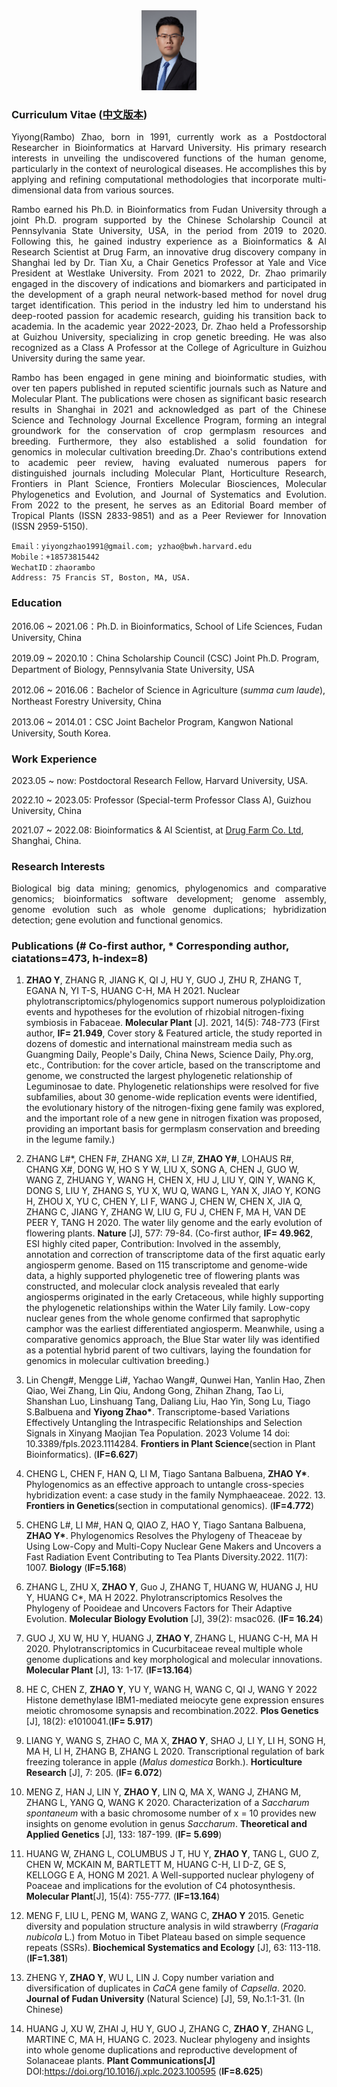 <div align="center">
<img src="Photos/YiyongZhao.jpg" width = "88" height = "128"> 
</div> 

### Curriculum Vitae ([中文版本](./Chinese.md))
<p align = "justify">Yiyong(Rambo) Zhao, born in 1991, currently work as a Postdoctoral Researcher in Bioinformatics at Harvard University. His primary research interests in unveiling the undiscovered functions of the human genome, particularly in the context of neurological diseases. He accomplishes this by applying and refining computational methodologies that incorporate multi-dimensional data from various sources.</p>

<p align = "justify">Rambo earned his Ph.D. in Bioinformatics from Fudan University through a joint Ph.D. program supported by the Chinese Scholarship Council at Pennsylvania State University, USA, in the period from 2019 to 2020. Following this, he gained industry experience as a Bioinformatics & AI Research Scientist at Drug Farm, an innovative drug discovery company in Shanghai led by Dr. Tian Xu, a Chair Genetics Professor at Yale and Vice President at Westlake University. From 2021 to 2022, Dr. Zhao primarily engaged in the discovery of indications and biomarkers and participated in the development of a graph neural network-based method for novel drug target identification. This period in the industry led him to understand his deep-rooted passion for academic research, guiding his transition back to academia. In the academic year 2022-2023, Dr. Zhao held a Professorship at Guizhou University, specializing in crop genetic breeding. He was also recognized as a Class A Professor at the College of Agriculture in Guizhou University during the same year.</p>


<p align = "justify">Rambo has been engaged in gene mining and bioinformatic studies, with over ten papers published in reputed scientific journals such as Nature and Molecular Plant. The publications were chosen as significant basic research results in Shanghai in 2021 and acknowledged as part of the Chinese Science and Technology Journal Excellence Program, forming an integral groundwork for the conservation of crop germplasm resources and breeding. Furthermore, they also established a solid foundation for genomics in molecular cultivation breeding.Dr. Zhao's contributions extend to academic peer review, having evaluated numerous papers for distinguished journals including Molecular Plant, Horticulture Research, Frontiers in Plant Science, Frontiers Molecular Biosciences, Molecular Phylogenetics and Evolution, and Journal of Systematics and Evolution. From 2022 to the present, he serves as an Editorial Board member of Tropical Plants (ISSN 2833-9851) and as a Peer Reviewer for Innovation (ISSN 2959-5150).</p>



    Email：yiyongzhao1991@gmail.com; yzhao@bwh.harvard.edu
    Mobile：+18573815442 
    WechatID：zhaorambo
    Address: 75 Francis ST, Boston, MA, USA.

### Education

2016.06 ~ 2021.06：Ph.D. in Bioinformatics, School of Life Sciences, Fudan University, China

2019.09 ~ 2020.10：China Scholarship Council (CSC) Joint Ph.D. Program, Department of Biology, Pennsylvania State University, USA

2012.06 ~ 2016.06：Bachelor of Science in Agriculture (*summa cum laude*), Northeast Forestry University, China

2013.06 ~ 2014.01：CSC Joint Bachelor Program, Kangwon National University, South Korea.



### Work Experience

2023.05 ~ now: Postdoctoral Research Fellow, Harvard University, USA.

2022.10 ~ 2023.05: Professor (Special-term Professor Class A), Guizhou University, China

2021.07 ~ 2022.08: Bioinformatics & AI Scientist, at [Drug Farm Co. Ltd](https://drug-farm.com), Shanghai, China.


### Research Interests
<p align = "justify">
Biological big data mining; genomics, phylogenomics and comparative genomics; bioinformatics software development; genome assembly, genome evolution such as whole genome duplications; hybridization detection; gene evolution and functional genomics.
</p>


### Publications (# Co-first author, * Corresponding author, ciatations=473, h-index=8)

1. __ZHAO Y__, ZHANG R, JIANG K, QI J, HU Y, GUO J, ZHU R, ZHANG T, EGANA N, YI T-S, HUANG C-H, MA H 2021. Nuclear phylotranscriptomics/phylogenomics support numerous polyploidization events and hypotheses for the evolution of rhizobial nitrogen-fixing symbiosis in Fabaceae. **Molecular Plant** [J]. 2021, 14(5): 748-773 (First author, **IF= 21.949**, Cover story & Featured article, the study reported in dozens of domestic and international mainstream media such as Guangming Daily, People's Daily, China News, Science Daily, Phy.org, etc., Contribution: for the cover article, based on the transcriptome and genome, we constructed the largest phylogenetic relationship of Leguminosae to date. Phylogenetic relationships were resolved for five subfamilies, about 30 genome-wide replication events were identified, the evolutionary history of the nitrogen-fixing gene family was explored, and the important role of a new gene in nitrogen fixation was proposed, providing an important basis for germplasm conservation and breeding in the legume family.)

2. ZHANG L#\*, CHEN F#, ZHANG X#, LI Z#, **ZHAO Y#**, LOHAUS R#, CHANG X#, DONG W, HO S Y W, LIU X, SONG A, CHEN J, GUO W, WANG Z, ZHUANG Y, WANG H, CHEN X, HU J, LIU Y, QIN Y, WANG K, DONG S, LIU Y, ZHANG S, YU X, WU Q, WANG L, YAN X, JIAO Y, KONG H, ZHOU X, YU C, CHEN Y, LI F, WANG J, CHEN W, CHEN X, JIA Q, ZHANG C, JIANG Y, ZHANG W, LIU G, FU J, CHEN F, MA H, VAN DE PEER Y, TANG H 2020. The water lily genome and the early evolution of flowering plants. **Nature** [J], 577: 79-84. (Co-first author, **IF= 49.962**, ESI highly cited paper, Contribution: Involved in the assembly, annotation and correction of transcriptome data of the first aquatic early angiosperm genome. Based on 115 transcriptome and genome-wide data, a highly supported phylogenetic tree of flowering plants was constructed, and molecular clock analysis revealed that early angiosperms originated in the early Cretaceous, while highly supporting the phylogenetic relationships within the Water Lily family. Low-copy nuclear genes from the whole genome confirmed that saprophytic camphor was the earliest differentiated angiosperm. Meanwhile, using a comparative genomics approach, the Blue Star water lily was identified as a potential hybrid parent of two cultivars, laying the foundation for genomics in molecular cultivation breeding.)

3. Lin Cheng#, Mengge Li#, Yachao Wang#, Qunwei Han, Yanlin Hao, Zhen Qiao, Wei Zhang, Lin Qiu, Andong Gong, Zhihan Zhang, Tao Li, Shanshan Luo, Linshuang Tang, Daliang Liu, Hao Yin, Song Lu, Tiago S.Balbuena and __Yiyong Zhao\*__. Transcriptome-based Variations Effectively Untangling the Intraspecific Relationships and Selection Signals in Xinyang Maojian Tea Population. 2023 Volume 14 doi: 10.3389/fpls.2023.1114284. **Frontiers in Plant Science**(section in Plant Bioinformatics). (**IF=6.627**)

4. CHENG L, CHEN F, HAN Q, LI M, Tiago Santana Balbuena, __ZHAO Y\*__. Phylogenomics as an effective approach to untangle cross-species hybridization event: a case study in the family Nymphaeaceae. 2022. 13. **Frontiers in Genetics**(section in computational genomics). (**IF=4.772**)

5. CHENG L#, LI M#, HAN Q, QIAO Z, HAO Y, Tiago Santana Balbuena, __ZHAO Y\*__. Phylogenomics Resolves the Phylogeny of Theaceae by Using Low-Copy and Multi-Copy Nuclear Gene Makers and Uncovers a Fast Radiation Event Contributing to Tea Plants Diversity.2022. 11(7): 1007. **Biology** (**IF=5.168**)

6. ZHANG L, ZHU X, **ZHAO Y**, Guo J, ZHANG T, HUANG W, HUANG J, HU Y, HUANG C*, MA H 2022. Phylotranscriptomics Resolves the Phylogeny of Pooideae and Uncovers Factors for Their Adaptive Evolution. **Molecular Biology Evolution** [J], 39(2): msac026. (**IF= 16.24**)

7. GUO J, XU W, HU Y, HUANG J, **ZHAO Y**, ZHANG L, HUANG C-H, MA H 2020. Phylotranscriptomics in Cucurbitaceae reveal multiple whole genome duplications and key morphological and molecular innovations. **Molecular Plant** [J], 13: 1-17. (**IF=13.164**)

8. HE C, CHEN Z, **ZHAO Y**, YU Y, WANG H, WANG C, QI J, WANG Y 2022 Histone demethylase IBM1-mediated meiocyte gene expression ensures meiotic chromosome synapsis and recombination.2022. **Plos Genetics** [J], 18(2): e1010041.(**IF= 5.917**)

9. LIANG Y, WANG S, ZHAO C, MA X, **ZHAO Y**, SHAO J, LI Y, LI H, SONG H, MA H, LI H, ZHANG B, ZHANG L 2020. Transcriptional regulation of bark freezing tolerance in apple (*Malus domestica* Borkh.). **Horticulture Research** [J], 7: 205. (**IF= 6.072**)

10. MENG Z, HAN J, LIN Y, **ZHAO Y**, LIN Q, MA X, WANG J, ZHANG M, ZHANG L, YANG Q, WANG K 2020. Characterization of a *Saccharum spontaneum* with a basic chromosome number of x = 10 provides new insights on genome evolution in genus *Saccharum*. **Theoretical and Applied Genetics** [J], 133: 187-199. (**IF= 5.699**)

11. HUANG W, ZHANG L, COLUMBUS J T, HU Y, **ZHAO Y**, TANG L, GUO Z, CHEN W, MCKAIN M, BARTLETT M, HUANG C-H, LI D-Z, GE S, KELLOGG E A, HONG M 2021. A Well-supported nuclear phylogeny of Poaceae and implications for the evolution of C4 photosynthesis. **Molecular Plant**[J], 15(4): 755-777. (**IF=13.164**)

12. MENG F, LIU L, PENG M, WANG Z, WANG C, **ZHAO Y** 2015. Genetic diversity and population structure analysis in wild strawberry (*Fragaria nubicola* L.) from Motuo in Tibet Plateau based on simple sequence repeats (SSRs). **Biochemical Systematics and Ecology** [J], 63: 113-118. (**IF=1.381**)

13. ZHENG Y, **ZHAO Y**, WU L, LIN J. Copy number variation and diversification of duplicates in *CaCA* gene family of *Capsella*. 2020. **Journal of Fudan University** (Natural Science) [J], 59, No.1:1-31. (In Chinese)

14. HUANG J, XU W, ZHAI J, HU Y, GUO J, ZHANG C, **ZHAO Y**, ZHANG L, MARTINE C, MA H, HUANG C. 2023. Nuclear phylogeny and insights into whole genome duplications and reproductive development of Solanaceae plants. **Plant Communications[J]** DOI:https://doi.org/10.1016/j.xplc.2023.100595  (**IF=8.625**)  
